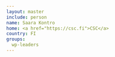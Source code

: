```yaml
---
layout: master
include: person
name: Saara Kontro
home: <a href="https://csc.fi">CSC</a>
country: FI
groups:
  wp-leaders
---
```

